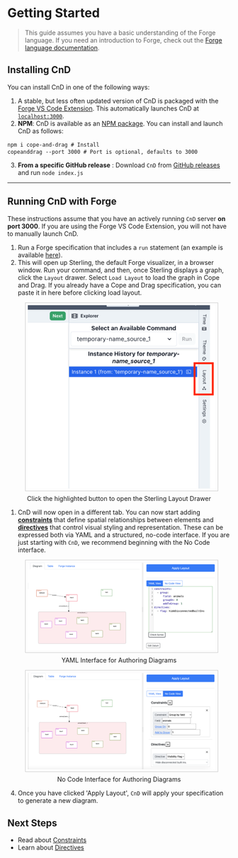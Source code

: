 # Getting Started


> This guide assumes you have a basic understanding of the Forge language. If you need an introduction to Forge,
> check out the [Forge language documentation](https://csci1710.github.io/forge-documentation/getting-started/installation.html).



## Installing CnD


You can install CnD in one of the following ways:

1. A stable, but less often updated version of CnD is packaged with the [Forge VS Code Extension](https://marketplace.visualstudio.com/items?itemName=SiddharthaPrasad.forge-language-server). This automatically launches CnD at [`localhost:3000`](http://localhost:3000).
2. **NPM**: CnD is available as an [NPM package](https://www.npmjs.com/package/cope-and-drag). You can install and launch CnD as follows:
```
npm i cope-and-drag # Install
copeanddrag --port 3000 # Port is optional, defaults to 3000
```

3. **From a specific GitHub release** : Download `CnD` from [GitHub releases](https://github.com/sidprasad/copeanddrag/releases) and run `node index.js`

---


## Running CnD with Forge

These instructions assume that you have an actively running `CnD` server **on port 3000**. If you are using the Forge VS Code Extension, you will not have to manually launch CnD.



1. Run a Forge specification that includes a `run` statement (an example is available [here](https://github.com/tnelson/Forge/blob/main/forge/examples/oopsla24/goat_cabbage_wolf.frg)).
2. This will open up Sterling, the default Forge visualizer, in a browser window. 
Run your command, and then, once Sterling displays a graph, click the `Layout` drawer.
 Select `Load Layout` to load the graph in Cope and Drag. If you already have a Cope and Drag specification, you can 
paste it in here before clicking load layout.


<figure>
    <img src="img/sterling-layout.png" alt="No Code Interface Screenshot" style="max-height: 500px; width: auto; border: 1px solid #ccc; padding: 5px;">
    <figcaption style="text-align: center; margin-top: 5px;">Click the highlighted button to open the Sterling Layout Drawer</figcaption>
</figure>



1. CnD will now open in a different tab. You can now start adding **[constraints](/constraints)** that define spatial relationships between elements and **[directives](/directives)** that control visual styling and representation.
These can be expressed both via YAML and a structured, no-code interface. 
If you are just starting with `CnD`, we recommend beginning with the No Code interface.

<figure>
    <img src="img/code.png" alt="YAML Interface Screenshot" style="max-height: 500px; width: auto; border: 1px solid #ccc; padding: 5px;">
    <figcaption style="text-align: center; margin-top: 5px;">YAML Interface for Authoring Diagrams</figcaption>
</figure>

<figure>
    <img src="img/nocode.png" alt="No Code Interface Screenshot" style="max-height: 500px; width: auto; border: 1px solid #ccc; padding: 5px;">
    <figcaption style="text-align: center; margin-top: 5px;">No Code Interface for Authoring Diagrams</figcaption>
</figure>

4. Once you have clicked 'Apply Layout', `CnD` will apply your specification to generate a new diagram.


## Next Steps

- Read about [Constraints](/copeanddrag/constraints)
- Learn about [Directives](/copeanddrag/directives)
